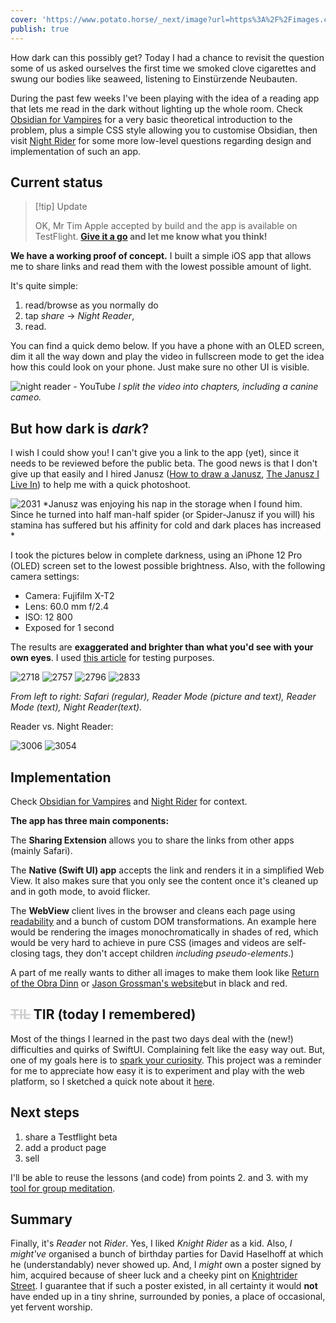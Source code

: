```yaml
---
cover: 'https://www.potato.horse/_next/image?url=https%3A%2F%2Fimages.ctfassets.net%2Fhyylafu4fjks%2F7uY3ZO1WrL7SF6CdnuKpDD%2F608c25cc9ad8ea81de3765f0f31440d7%2F242293958_708645003404775_5900798368535425752_n_17885109731514351.jpg&w=3840&q=75'
publish: true
---
```


How dark can this possibly get? Today I had a chance to revisit the question some of us asked ourselves the first time we smoked clove cigarettes and swung our bodies like seaweed, listening to Einstürzende Neubauten.

During the past few weeks I've been playing with the idea of a reading app that lets me read in the dark without lighting up the whole room. Check [Obsidian for Vampires](<../Obsidian for Vampires>) for a very basic theoretical introduction to the problem, plus a simple CSS style allowing you to customise Obsidian, then visit [Night Rider](<../Night Rider>) for some more low-level questions regarding design and implementation of such an app.

## Current status


> [!tip] Update 
> 
> OK, Mr Tim Apple accepted by build and the app is available on TestFlight. **[Give it a go](https://testflight.apple.com/join/jn7XlV3M) and let me know what you think!**




**We have a working proof of concept.** I built a simple iOS app that allows me to share links and read them with the lowest possible amount of light. 

It's quite simple:

1. read/browse as you normally do
2. tap *share* → *Night Reader*,
3. read.

You can find a quick demo below. If you have a phone with an OLED screen, dim it all the way down and play the video in fullscreen mode to get the idea how this could look on your phone. Just make sure no other UI is visible.

![night reader - YouTube](https://youtu.be/rdVJXm6SKCs?si=CU0n468XSrC2EwDh)
*I split the video into chapters, including a canine cameo.*

## But how dark is *dark*?

I wish I could show you! I can't give you a link to the app (yet), since it needs to be reviewed before the public beta. The good news is that I don't give up that easily and I hired Janusz ([How to draw a Janusz](<../How to draw a Janusz>), [The Janusz I Live In](<../The Janusz I Live In>)) to help me with a quick photoshoot. 

![2031](janusz-resting-in-the-storage.webp)
*Janusz was enjoying his nap in the storage when I found him. Since he turned into half man-half spider (or Spider-Janusz if you will) his stamina has suffered but his affinity for cold and dark places has increased *


I took the pictures below in complete darkness, using an iPhone 12 Pro (OLED) screen set to the lowest possible brightness. Also, with the following camera settings:

- Camera: Fujifilm X-T2
- Lens: 60.0 mm f/2.4
- ISO: 12 800
- Exposed for 1 second

The results are **exaggerated and brighter than what you'd see with your own eyes**.
I used [this article](https://sonnet.io/posts/emotive-conjugation/) for testing purposes.

![2718](janusz-night-reader-web-full.webp) ![2757](janusz-night-reader-web-half.webp) ![2796](janusz-night-reader-reader.webp) ![2833](janusz-night-reader-nr.webp)

*From left to right: Safari (regular), Reader Mode (picture and text), Reader Mode (text), Night Reader(text).*

Reader vs. Night Reader:

![3006](janusz-night-reader-horizontal-reader.webp) ![3054](janusz-night-reader-horizontal-nr.webp)

## Implementation

Check [Obsidian for Vampires](<../Obsidian for Vampires>) and [Night Rider](<../Night Rider>) for context.

**The app has three main components:**

The **Sharing Extension** allows you to share the links from other apps (mainly Safari).

The **Native (Swift UI) app** accepts the link and renders it in a simplified Web View. It also makes sure that you only see the content once it's cleaned up and in goth mode, to avoid flicker.

The **WebView** client lives in the browser and cleans each page using [readability](https://github.com/mozilla/readability) and a bunch of custom DOM transformations. An example here would be rendering the images monochromatically in shades of red, which would be very hard to achieve in pure CSS (images and videos are self-closing tags, they don't accept children *including pseudo-elements*.)

A part of me really wants to dither all images to make them look like [Return of the Obra Dinn](https://store.steampowered.com/app/653530/Return_of_the_Obra_Dinn/)  or [Jason Grossman's website](http://xeny.net)but in black and red.

## <span style='opacity:.2'> ~~TIL~~</span> TIR (today I remembered)

Most of the things I learned in the past two days deal with the (new!) difficulties and quirks of SwiftUI. Complaining felt like the easy way out. But, one of my goals here is to [spark your curiosity](<../111>). This project was a reminder for me to appreciate how easy it is to experiment and play with the web platform, so I sketched a quick note about it [here](<../Web and Feedback Loops>).

## Next steps

1. share a Testflight beta
2. add a product page
3. sell

I'll be able to reuse the lessons (and code) from points 2. and 3. with my [tool for group meditation](<../Sit., (together)>).

## Summary

Finally, it's *Reader* not *Rider*. Yes, I liked *Knight Rider* as a kid. Also, *I might've* organised a bunch of birthday parties for David Haselhoff at which he (understandably) never showed up. And, I *might* own a poster signed by him, acquired because of sheer luck and a cheeky pint on [Knightrider Street](https://en.wikipedia.org/wiki/Knightrider_Street). I guarantee that if such a poster existed, in all certainty it would **not** have ended up in a tiny shrine, surrounded by ponies, a place of occasional, yet fervent worship.

